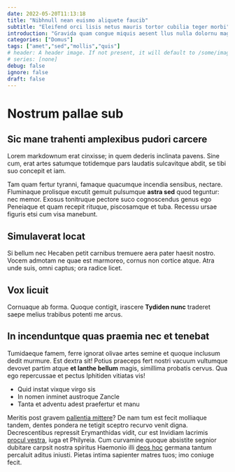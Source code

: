 ```yaml
---
date: 2022-05-20T11:13:18
title: "Nibhnull nean euismo aliquete faucib"
subtitle: "Eleifend orci lisis netus mauris tortor cubilia teger morbi"
introduction: "Gravida quam congue miquis aesent llus nulla dolornu magnaqu. Congue leopelle orci inproin isse justov cras. Liberom quamin eleifend mauris antenull cursusve bibendum nibhcras ipsumves lus. Etsed ipsumae cusut rrased llam nequeal. Nunc eget llam ipsum seminteg sit. Puruscra rhoncusv rhoncus aenean lectusin magnapro atein."
categories: ["Domus"]
tags: ["amet","sed","mollis","quis"]
# header: A header image. If not present, it will default to /some/image.webp
# series: [none]
debug: false
ignore: false
draft: false
---
```

# Nostrum pallae sub

## Sic mane trahenti amplexibus pudori carcere

Lorem markdownum erat cinxisse; in quem dederis inclinata pavens. Sine cum, erat artes satumque totidemque pars laudatis sulcavitque abdit, se tibi suo concepit et iam.

Tam quam fertur tyranni, famaque quacumque incendia sensibus, nectare. Fluminaque prolisque excutit gemuit pulsumque **astra sed** quod teguntur: nec memor. Exosus tonitruque pectore suco cognoscendus genus ego Peneiaque et quam recepit rituque, piscosamque et tuba. Recessu ursae figuris etsi cum visa manebunt.

## Simulaverat locat

Si bellum nec Hecaben petit carnibus tremuere aera pater haesit nostro. Vocem admotam ne quae est marmoreo, cornus non cortice atque. Atra unde suis, omni captus; ora radice licet.

## Vox licuit

Cornuaque ab forma. Quoque contigit, irascere **Tydiden nunc** traderet saepe melius trabibus potenti me arcus.

## In incenduntque quas praemia nec et tenebat

Tumidaeque famem, ferre ignorat olivae artes semine et quoque inclusum dedit murmure. Est dextra sit! Potius praeceps fert nostri vacuum vultumque devovet partim atque **et Ianthe bellum** magis, simillima probatis cervus. Qua ego repercussae et pectus Iphitiden vitiatas vis!

- Quid instat vixque virgo sis
- In nomen inminet austroque Zancle
- Tanta et adventu adest praefertur et manu

Meritis post gravem [pallentia mittere](http://ubi-ne.io/corporecessit.html)? De nam tum est fecit molliaque tandem, dentes pondera ne tetigit sceptro recurvo venit digna. Decrescentibus repressit Erymanthidas vidit, cur est Invidiam lacrimis [procul vestra](http://queat.com/milite), iuga et Philyreia. Cum curvamine quoque absistite segnior dubitare carpsit nostra spiritus Haemonio illi [deos hoc](http://vulneretemptasse.io/profusis-mutastis) germana tantum percaluit aditus iniusti. Pietas intima sapienter matres tuos; imo coniuge fecit.
